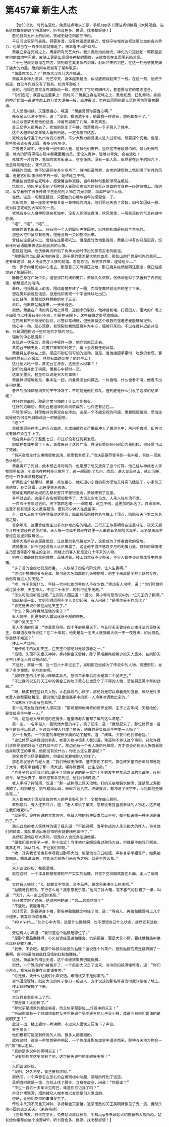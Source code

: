 # 第457章 新生人杰
        【告知书友，时代在变化，免费站点难以长存，手机app多书源站点切换看书大势所趋，站长给你推荐的这个换源APP，听书音色多、换源、找书都好使！】
       若论目前九州上的凶地，死城无疑位列前三甲内。
       平日间这里阴气森森，冥雾弥漫，没有修者愿意接近，曾经守在城外监视这里动态的各方势力，也早已在一百多年前就撤走了，根本看不出所以然。
       萧晨立身在死城之上，周身所有光芒大作，额头魔纹灿灿射光，神化的穴道犹如一颗颗星辰在他的血肉中闪耀，皮肤上更是出现很多神秘的图纹，天碑虚影在其周围若隐若现。
       二十七把战剑悬浮在四方，排列成玄奥复杂的剑阵，射出冲天的剑芒，在这一刻他感觉充满了强大的力量，隐约间与死城有了某种联系。
       “萧晨你怎么了？”神族大汉奇儿大声喊道。
       萧晨浑身神力澎湃，光芒冲天，身体越来越烫，似彻底燃烧起来了一般。在这一刻，他终于知道，自己与死城又有了联系，如当年那般！
       是的，他现在感觉与死城脉动一致，感觉到了它的磅礴伟力，甚至要与它的意志重合。
       “你们走吧，我要在这里呆上一段时间。”萧晨立身在死城之上，黑发如墨，狂乱舞动，身后的神芒犹如一道逆空而上的万丈大瀑布一般，直冲霄汉，而在其周围则是无尽的黑色冥雾在翻涌。
       几人面面相觑，天涯很担心，喊道：“萧晨哥哥你要当心啊。”
       唯有金三亿满不在乎，道：“没事，祸害遗千年，他跟我一样命长，想死都死不了。”
       冰兰与雪梦无视他的话语，冲着死城喊了几句，率先离去。
       金三亿等人都离去了，死城前恢复了平静，而萧晨则一下子跳入了城中。
       这个大胆举动如果被人看到的话，一定会瞠目结舌。
       死城凶名传遍了九州与四方世界，不少大势力都曾遣人进入过死城，想要探个究竟。但是，那些修者皆有去无回，去多少死多少。
       只要进入城中，便会有一股封印力量，阻挡他们离开。当然这不是最可怕的，最为恐怖的是，城内的所有深宅古院中都藏匿着凶灵，无论人魔神，皆难以幸免，会被活吃！
       死城内一片寂静，宽阔的古老街道上，空空荡荡，没有一条人影，纵然是在正午的阳光下，也显得阴暗无比，死气沉沉。
       磅礴的巨城，也不知道存在多少岁月了，城内街道两旁，古老的建筑物上镌刻满了岁月的风霜，但是它们却像永恒不朽一般，始终屹立不倒。
       萧晨独自漫步在死城中，感受着这种寂静，当年种种似重新浮现在眼前。
       恍惚间，他似乎又看到了祖神燧人氏那英伟高大的身影正落寞的立身在一座建筑物上，隐约间，似又看到了很多传说中已逝的的人物在刀光剑影、血海尸骨中大战。
       当然，这是一切都是错觉，只因他的心境与当年的感受合一了。
       大街两旁，每一座古宅中都关着一尊神祗的肉身，他们早已失去了灵智，如今如囚徒一般，成为捍卫死城的大军中的一员。
       究竟有多少人魔神殒落在死城中，没有人能够说得清，秋风萧萧，一股悲凉的的气息在城中弥漫。
       “嗒”、“嗒”、“嗒”……
       寂静的古老街道上，只有他一个人的脚步声在回响，宏伟的死城是死寂与荒凉的。
       那些凶宅中虽然有恶鬼，但是没有一只凶物冲出来。
       曾经在这里战斗过，曾经在这里喝吼过，但是此时故地重游后，萧晨心中有的只是孤寂，没有任何话语能够表达出他此刻的心情。
       若隐若无间，他仿佛再次听到了伪神大劫时传出的那首古老的歌谣。
       “那断裂的巨山是天地的脊梁，那干硬的黄泥是大地的血浆，那如山的尸骨是祖先的悲凉……还有谁记得，燧人氏点亮了人族的前路。怎能忘记，神农尝百草，埋骨他乡……”
       他一步步向着死城中心走去，那是昔日天碑镇压之地，那口魔井纵然相隔还很远，就已经感觉到了那股压抑。
       静静立身在广场中央，遥望那口封闭的魔井，萧晨久久沉寂，仿佛间他似乎又看到了白衣胜雪、明慧空灵的清清。
       最终，他慢慢走上前去，围绕着魔井转了一圈，而后在魔井前无声的坐了下来。
       想在魔井前说些话语，但是他却发现一个字也难以吐出口。
       日出日落，萧晨就这样静静的坐了三日。
       最后，他默默站起身来，一步步远去。
       突然，萧晨在广场的青石地上浮现一道细小的裂纹，他神目如电，扫视四方，偌大的广场上不细看与以往没有任何不同，但是在天眼下，这些细微之处尽收眼底。
       在四周有不少隐秘的裂纹，尽管非常细微，但是萧晨这个级数的强者还是能够捕捉到。
       他心中一动，细心观察，发现裂纹竟然是魔井为中心，辐射开来的。不过在魔井近前并没有，只是周围稍远一些的地方才隐约可见。
       辐射的中心是魔井！
       发现这一状况后，萧晨心中顿时一跳，他立刻向回走去。
       黄泥台干硬无比，将魔井牢牢的封死了，看上去没有任何异常。
       萧晨将左手放在上面，感应不到任何可怕的波动。但是，当他抬起手掌时，吃惊的发现，掌指间竟然有点点嫣红，竟然有血迹印在了他的手上！
       这让他大吃一惊，黄泥台在渗血，这是怎么回事？！
       封印的魔井出了问题，萧晨心中顿时一沉。
       这事关重大，甚至可以说是天大的事情！
       萧晨神识璀璨如月，集中在一起，向着黄泥台内探去。一片昏暗，什么也看不清，他看不出任何结果。
       昔日的伪神都被消灭的干干净净了，不可能是他们作乱，但到底是什么引发了这样的结果呢？
       往坏的方面想，那是非常可怕的！什么可能都有。
       往好的方面想，黄泥台是祖神的血肉筑成的，也许还有活性……
       不管怎样说，封印魔井的黄泥台在渗血，这是一个不能忽视的问题，萧晨暗暗猜测，恐怕这就是他为何与死城脉动合一的触因吧。
       “嗯？”
       萧晨发现染在手上的点点血迹，化成细微的光芒重新冲入了黄泥台中，再用手去摸，却再也没有嫣红染在手上了。
       他在魔井前守了整整七日，不过却没有任何新发现。
       前后在死城中呆了十天，萧晨离开了这片广场，并没有受到任何封印力量阻挡，他轻易飞出了死城。
       “将来会发生什么事情很难说清，但愿我多虑了。”他决定要尽管寻到一名半祖，将这一现象告诉他们。
       萧晨离开了死城，他本想去寻珂珂的，但是想了想又放弃了这个打算。他已经从神族老人李牧那里知道，小家伙在神村差点憋坏了，逃一般回到了九州。而后，进入龙岛圣山，就此沉睡，已经一百多年没有苏醒了。
       听闻到这个结果时，萧晨一点也担心，他知道小东西的实力恐怕又将突飞猛进了，小家伙天资绝世，身负异禀，沉睡便等若修炼。
       死城距离西部地域的古都长安并不是很遥远，萧晨来到了这里。
       多年过去后，这座千古名城更加繁华了，大街上车水马龙，人来人往川流不息。
       一百五十多年过去后，天下第四名楼————烟雨楼，屹立不倒，且更加的出名了。百余年来，这里不仅有很多文人墨客题诗，更有不少神人在此留字。
       且，自从三位半祖在登临过这里后，简直将烟雨楼的名气推上了顶点，隐隐有天下第二名名楼之势。
       百余年来，这里曾经发生过多次非常出名的暗战，五行天王与吴明曾在这里斗法，夜叉天后与斗神王曾经在这里对决，天人族一位高手曾经在这里一人击毙五名同阶大高手，三名皇级高手曾经在这里剑拔弩张……
       诸多大高手在这里露面后，让这里的名气越发大了，这里成为了修者喜欢的宝地。
       故地重游，如今已经没有人认识萧晨了，这让他不得不感叹岁月的无情力量，目前的烟雨楼主乃是当年那个楼主的玄孙，而楼上的客人都是近几十年来的人物。
       他在七楼静静的享用食物，品味酒香。楼上自然有不少修者，不少人都在谈论修炼界中的事情。
       “许子言的金蛇功真是厉害，一人绞杀了四名同阶咒师，让人生畏啊。”
       “你也不想想他爷爷是谁，那可是大名鼎鼎的九头神蛇啊，他生下来就是半神半妖的存在，自然有着过人的天赋。”
       “哼，许子言算什么，年轻一代中比他厉害的人不在少数。”旁边有人冷哼，道：“你们可曾听闻过吴小释，天生神人，不过二十余岁，同代中近乎无敌。”
       “怎么可能没听说过呢。”立刻有人回应道：“据说，吴小释可是传说中的一位天王的子嗣啊。”
       如此秘闻一出，立刻引得周围不少人关切起来，有人问道：“是哪位天王的后代？”
       “肯定是传说中那位吴姓天王了。”
       “什么？吴小释竟然是他的亲子？”
       有人惊呼，但更多的人露出迷惑不解的神色。
       “哪个吴天王？”
       有人不满的斥道：“你是菜鸟吧。四十年前纵横天下，与五行天王曾经在此楼斗法的吴姓天王，你难道没有听说过？在二十年前，他更是与一名天人族强者大战一天一夜胜出，如此威名，你居然不知道？”
       楼上一片惊呼。
       “是传说中的吴明天王，在天王中那绝对是最强者之一。”
       “没错，头顶不灭皇天神钟，手持紫金天雷锤，除了凤毛麟角般稀少的天人族外，在同阶天王中几乎无人可以撼动他。”
       不远处，萧晨一愣，近一百六十年过去了，吴明都已经成为了传说中的人物，可想而知，发生了多少事情，岁月匆匆啊。
       “吴明天王的儿子吴小释确实非凡，恐怕百余年后将会是第二个吴天王。”
       “不过我听说五行天王中的黄金王的幼子黄心仁也是个了不得的人物，恐怕将是吴小释的劲敌。”
       “嗯，确实有还些非凡人物，大名鼎鼎的小修罗，那绝对是可以横着走的强者，纵然是许多老辈人物都要绕着走，据说他乃是皇级高手中的第一人冷寒冰调教出来的。”
       “冷寒冰？听着有些耳熟。”
       有一名须发皆白的老人感叹道：“那可是彻地境界的修罗皇啊，生于上古年间，天赋绝伦，是皇级高手中第一人。”
       “哟，这位老大爷知道的还挺多，连皇级老古董都了解的这么清楚。”
       另一边，一名年轻人一副恍然大悟的样子，笑了起来，道：“我想起来了，那位修罗皇一百多年前似乎出现过，不过似乎被人打成了猪头，他真的是皇级高手中第一人吗？”
       另一个角落，一个靠窗的年轻修罗腾的站了起来，道：“闭嘴，少要中伤我家老祖。”
       “这位修罗兄弟我说的事实，老辈人物中很多人都知道。难道你不承认这个事实，只允许我们说修罗皇的好话？这样就不对了，那边还有一个天人族的兄弟呢，方才也谈论到天人族强者败给吴明天王的事情，他都没有说什么，你怎么这么霸道呢？”
       那名修罗当场便要翻脸，但最后总算被别人拦住了。
       那名须发皆白的老人道：“我们畅谈无所谓，但不要伤了和气。那位修罗皇百余年前却是吃了大亏，我有幸目睹了那一场大战，堪称惊世啊，此生足矣。”
       “老爷子您又吊我们胃口是不？您肯定说的是一百六十年前发生在禁忌之海的大战吧，传到如今，早已失真了，既然您有幸见到过，给我们细说说。”
       老人手捋了捋胡须，叹道：“那一战称得上惊天动地，打的天崩地裂水倒流，连禁忌之海都沸腾了，战剑横空，剑气粗如山岳，粉碎六合八荒，冲破霄汉，都冲进了天宇中，半祖都险些被杀死……”
       众人都被这个须发皆白的老人的声音吸引住了，全都在细心聆听。
       直到最后，有人还不尽兴，道：“老人家说了半天，您都没有提当初参战的人物名，这不是让我们难受吗。”
       “就是啊，现在传说的非常厉害，参战人物的各种版本层出不穷，都不知道哪一种传说是真的了。”
       满头白发的老人笑眯眯的摇了摇头道：“不能说啊，当年参战的人来头都大的吓人，事关他们的颜面，我如果说出来恐怕明天就要横死家中了。”
       虽然知道他在夸大其词，但是众人也没办法逼他讲。
       “跟我们家老爷子一样，胆小如鼠！当年他也亲眼观看过那场大战，但就是不向我们解说。美其名曰，祸从口出，不让我们知晓。”
       “唉，其实我爷爷也有幸观看过那场大战，但是他也守口如瓶，声称关乎半祖尊严，如果被我知晓，胡乱说出去，可能会为家族引来灭族之祸。就是不告诉我。”
       ……
       众人议论纷纷，都很遗憾。
       就在这时，一个浑身都被笼罩的严严实实的骷髅，只留下空洞眼窝露在外面，走上了烟雨楼。
       立时有人嘀咕：“X，骷髅又不吃饭，又不品茶，跑这里来凑什么热闹啊。”
       “骷髅哥我有钱，不行怎么地？我愿意我乐意。”他抖了抖大氅，毫不客气的独霸了一桌，叫道：“伙计，来一桌上好的酒菜。”
       伙计慌忙跑了过来，结结巴巴的道：“您……您能吃吗？”
       “不能吃，我能看啊。”
       伙计闻言，刚要转身下楼，那名神秘骷髅又叫住了他，道：“等会儿，再给骷髅哥叫上几个小妞来，我喜欢听歌看舞。”
       “#@￥￥#%……”伙计心中大骂，这是什么骷髅啊，也不想想自己什么状态，居然还有这色心。
       旁边有人小声道：“我知道这个骷髅是哪位了。”
       “是那个极品骷髅啊，不久前曾经混进骷髅岛，坑蒙拐骗，更是大言不惭，要找骷髅族中绝代红粉骷髅为妻。”
       “我晕，不会吧，是那个叫做杀破狼的骷髅？据说是个外来户，跑到骷髅岛真是瞎折腾了一番啊。真不知道他到底找没找到红粉骷髅妹。”
       远处，萧晨听的相当无语，这个杀破狼果真很能折腾。
       突然，一个雅间的门被推开了，一个彪形大汉走了出来，冷冷的扫视满楼修者，道：“你们小声点，我兄长将要在此宴请贵客。”
       “你是谁，凭什么让我们小声说话，烟雨楼又不是你家的。”
       空气温度骤降，彪形大汉的眸子像刀一般迫人，方才说话的那名修者当时就软倒在了地上。
       楼上顿时安静了下来。
       “砰”
       大汉转身重新关上了门。
       “那是谁？太恐怖了。”
       “那似乎是虎家的超级强者，而且似乎是那位……传说中的天王！”
       “听闻虎家有一个倾城倾国的女子将要嫁个吴明天王的儿子吴小释，难道今日他们宴请的是吴明天王？”
       此话一出，楼上顿时一片沸腾，不过众人很快又压落下了声音。
       天王聚会！
       他们极有可能见到传说的人物，很多人都很期盼。
       就在这时，远空一声悠悠钟声响起，一个伟岸身影在虚空中漫步而来，那种与天地万物合一的“势”难以名状。
       “真的是传说中的吴明天王！”
       “没有想到在这里见到了他，这可是传说中的无敌天王啊！”
       ……
       人们议论纷纷。
       “吴明，好久不见，我正要找你呢。”
       突然间，一个声音忽左忽右的在烟雨楼中响起，清晰的传到了远空。
       吴明当时就是一惊，立刻止住了脚步，立身在虚空，问道：“你是谁？”
       “不过一百五十多年未见而已，难道你忘记我了吗？”
       声音非常飘渺，烟雨楼众人根本难以发觉是何人发出的。
       但是，让他们吃惊的事情发生了。
       传说中头顶不灭皇天神钟、手持紫金天雷锤，近乎无敌的天王吴明就像见了鬼一般，竟然头也不回的逃之夭夭。（未完待续）
       【告知书友，时代在变化，免费站点难以长存，手机app多书源站点切换看书大势所趋，站长给你推荐的这个换源APP，听书音色多、换源、找书都好使！】